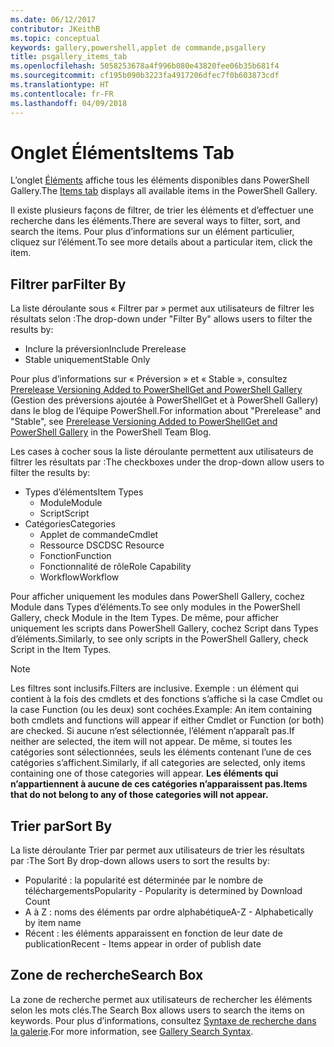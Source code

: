 ```yaml
---
ms.date: 06/12/2017
contributor: JKeithB
ms.topic: conceptual
keywords: gallery,powershell,applet de commande,psgallery
title: psgallery_items_tab
ms.openlocfilehash: 5058253678a4f996b080e43820fee06b35b681f4
ms.sourcegitcommit: cf195b090b3223fa4917206dfec7f0b603873cdf
ms.translationtype: HT
ms.contentlocale: fr-FR
ms.lasthandoff: 04/09/2018
---
```

# <a name="items-tab"></a><span data-ttu-id="3f085-103">Onglet Éléments</span><span class="sxs-lookup"><span data-stu-id="3f085-103">Items Tab</span></span>

<span data-ttu-id="3f085-104">L’onglet [Éléments](https://www.powershellgallery.com/items) affiche tous les éléments disponibles dans PowerShell Gallery.</span><span class="sxs-lookup"><span data-stu-id="3f085-104">The [Items tab](https://www.powershellgallery.com/items) displays all available items in the PowerShell Gallery.</span></span>

<span data-ttu-id="3f085-105">Il existe plusieurs façons de filtrer, de trier les éléments et d’effectuer une recherche dans les éléments.</span><span class="sxs-lookup"><span data-stu-id="3f085-105">There are several ways to filter, sort, and search the items.</span></span>
<span data-ttu-id="3f085-106">Pour plus d’informations sur un élément particulier, cliquez sur l’élément.</span><span class="sxs-lookup"><span data-stu-id="3f085-106">To see more details about a particular item, click the item.</span></span>

## <a name="filter-by"></a><span data-ttu-id="3f085-107">Filtrer par</span><span class="sxs-lookup"><span data-stu-id="3f085-107">Filter By</span></span>

<span data-ttu-id="3f085-108">La liste déroulante sous « Filtrer par » permet aux utilisateurs de filtrer les résultats selon :</span><span class="sxs-lookup"><span data-stu-id="3f085-108">The drop-down under "Filter By" allows users to filter the results by:</span></span>
* <span data-ttu-id="3f085-109">Inclure la préversion</span><span class="sxs-lookup"><span data-stu-id="3f085-109">Include Prerelease</span></span>
* <span data-ttu-id="3f085-110">Stable uniquement</span><span class="sxs-lookup"><span data-stu-id="3f085-110">Stable Only</span></span>

<span data-ttu-id="3f085-111">Pour plus d’informations sur « Préversion » et « Stable », consultez [Prerelease Versioning Added to PowerShellGet and PowerShell Gallery](https://blogs.msdn.microsoft.com/powershell/2017/12/05/prerelease-versioning-added-to-powershellget-and-powershell-gallery/) (Gestion des préversions ajoutée à PowerShellGet et à PowerShell Gallery) dans le blog de l’équipe PowerShell.</span><span class="sxs-lookup"><span data-stu-id="3f085-111">For information about "Prerelease" and "Stable", see [Prerelease Versioning Added to PowerShellGet and PowerShell Gallery](https://blogs.msdn.microsoft.com/powershell/2017/12/05/prerelease-versioning-added-to-powershellget-and-powershell-gallery/) in the PowerShell Team Blog.</span></span>

<span data-ttu-id="3f085-112">Les cases à cocher sous la liste déroulante permettent aux utilisateurs de filtrer les résultats par :</span><span class="sxs-lookup"><span data-stu-id="3f085-112">The checkboxes under the drop-down allow users to filter the results by:</span></span>
* <span data-ttu-id="3f085-113">Types d’éléments</span><span class="sxs-lookup"><span data-stu-id="3f085-113">Item Types</span></span>
  - <span data-ttu-id="3f085-114">Module</span><span class="sxs-lookup"><span data-stu-id="3f085-114">Module</span></span>
  - <span data-ttu-id="3f085-115">Script</span><span class="sxs-lookup"><span data-stu-id="3f085-115">Script</span></span>
* <span data-ttu-id="3f085-116">Catégories</span><span class="sxs-lookup"><span data-stu-id="3f085-116">Categories</span></span>
  - <span data-ttu-id="3f085-117">Applet de commande</span><span class="sxs-lookup"><span data-stu-id="3f085-117">Cmdlet</span></span>
  - <span data-ttu-id="3f085-118">Ressource DSC</span><span class="sxs-lookup"><span data-stu-id="3f085-118">DSC Resource</span></span>
  - <span data-ttu-id="3f085-119">Fonction</span><span class="sxs-lookup"><span data-stu-id="3f085-119">Function</span></span>
  - <span data-ttu-id="3f085-120">Fonctionnalité de rôle</span><span class="sxs-lookup"><span data-stu-id="3f085-120">Role Capability</span></span>
  - <span data-ttu-id="3f085-121">Workflow</span><span class="sxs-lookup"><span data-stu-id="3f085-121">Workflow</span></span>

<span data-ttu-id="3f085-122">Pour afficher uniquement les modules dans PowerShell Gallery, cochez Module dans Types d’éléments.</span><span class="sxs-lookup"><span data-stu-id="3f085-122">To see only modules in the PowerShell Gallery, check Module in the Item Types.</span></span>
<span data-ttu-id="3f085-123">De même, pour afficher uniquement les scripts dans PowerShell Gallery, cochez Script dans Types d’éléments.</span><span class="sxs-lookup"><span data-stu-id="3f085-123">Similarly, to see only scripts in the PowerShell Gallery, check Script in the Item Types.</span></span>

> [!NOTE]
> <span data-ttu-id="3f085-124">Les filtres sont inclusifs.</span><span class="sxs-lookup"><span data-stu-id="3f085-124">Filters are inclusive.</span></span>
> <span data-ttu-id="3f085-125">Exemple : un élément qui contient à la fois des cmdlets et des fonctions s’affiche si la case Cmdlet ou la case Function (ou les deux) sont cochées.</span><span class="sxs-lookup"><span data-stu-id="3f085-125">Example: An item containing both cmdlets and functions will appear if either Cmdlet or Function (or both) are checked.</span></span>
> <span data-ttu-id="3f085-126">Si aucune n’est sélectionnée, l’élément n’apparaît pas.</span><span class="sxs-lookup"><span data-stu-id="3f085-126">If neither are selected, the item will not appear.</span></span>
> <span data-ttu-id="3f085-127">De même, si toutes les catégories sont sélectionnées, seuls les éléments contenant l’une de ces catégories s’affichent.</span><span class="sxs-lookup"><span data-stu-id="3f085-127">Similarly, if all categories are selected, only items containing one of those categories will appear.</span></span>
> <span data-ttu-id="3f085-128">**Les éléments qui n’appartiennent à aucune de ces catégories n’apparaissent pas.**</span><span class="sxs-lookup"><span data-stu-id="3f085-128">**Items that do not belong to any of those categories will not appear.**</span></span>

## <a name="sort-by"></a><span data-ttu-id="3f085-129">Trier par</span><span class="sxs-lookup"><span data-stu-id="3f085-129">Sort By</span></span>

<span data-ttu-id="3f085-130">La liste déroulante Trier par permet aux utilisateurs de trier les résultats par :</span><span class="sxs-lookup"><span data-stu-id="3f085-130">The Sort By drop-down allows users to sort the results by:</span></span>
* <span data-ttu-id="3f085-131">Popularité : la popularité est déterminée par le nombre de téléchargements</span><span class="sxs-lookup"><span data-stu-id="3f085-131">Popularity - Popularity is determined by Download Count</span></span>
* <span data-ttu-id="3f085-132">A à Z : noms des éléments par ordre alphabétique</span><span class="sxs-lookup"><span data-stu-id="3f085-132">A-Z - Alphabetically by item name</span></span>
* <span data-ttu-id="3f085-133">Récent : les éléments apparaissent en fonction de leur date de publication</span><span class="sxs-lookup"><span data-stu-id="3f085-133">Recent - Items appear in order of publish date</span></span>

## <a name="search-box"></a><span data-ttu-id="3f085-134">Zone de recherche</span><span class="sxs-lookup"><span data-stu-id="3f085-134">Search Box</span></span>

<span data-ttu-id="3f085-135">La zone de recherche permet aux utilisateurs de rechercher les éléments selon les mots clés.</span><span class="sxs-lookup"><span data-stu-id="3f085-135">The Search Box allows users to search the items on keywords.</span></span>
<span data-ttu-id="3f085-136">Pour plus d’informations, consultez [Syntaxe de recherche dans la galerie](psgallery_search_syntax.md).</span><span class="sxs-lookup"><span data-stu-id="3f085-136">For more information, see [Gallery Search Syntax](psgallery_search_syntax.md).</span></span>
